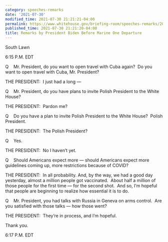 ```yaml
---
category: speeches-remarks
date: '2021-07-30'
modified_time: 2021-07-30 21:21:21-04:00
permalink: https://www.whitehouse.gov/briefing-room/speeches-remarks/2021/07/30/remarks-by-president-biden-before-marine-one-departure-6/
published_time: 2021-07-30 21:21:20-04:00
title: Remarks by President Biden Before Marine One Departure
---
```

 
South Lawn

6:15 P.M. EDT      
  
Q    Mr. President, do you want to open travel with Cuba again?  Do you
want to open travel with Cuba, Mr. President?  
  
THE PRESIDENT:  I just had a long —    
  
Q    Mr. President, do you have plans to invite Polish President to the
White House?  
  
THE PRESIDENT:  Pardon me?  
  
Q    Do you have a plan to invite Polish President to the White House? 
Polish President.    
  
THE PRESIDENT:  The Polish President?  
  
Q    Yes.  
  
THE PRESIDENT:  No I haven’t yet.   
  
Q    Should Americans expect more — should Americans expect more
guidelines coming up, more restrictions because of COVID?  
  
THE PRESIDENT:  In all probability. And, by the way, we had a good day
yesterday, almost a million people got vaccinated.  About half a million
of those people for the first time — for the second shot.  And so, I’m
hopeful that people are beginning to realize how essential it is to
do.  
  
Q    Mr. President, you had talks with Russia in Geneva on arms
control.  Are you satisfied with those talks — how those went?  
  
THE PRESIDENT:  They’re in process, and I’m hopeful.  
  
Thank you.   
  
6:17 P.M. EDT
